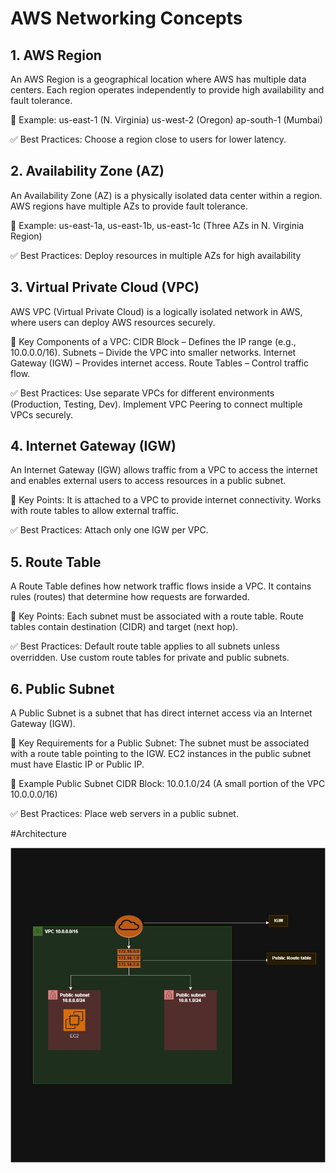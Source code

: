 # AWS Networking Concepts

## 1. AWS Region
An AWS Region is a geographical location where AWS has multiple data centers. Each region operates independently to provide high availability and fault tolerance.

🔹 Example:
us-east-1 (N. Virginia)
us-west-2 (Oregon)
ap-south-1 (Mumbai)

✅ Best Practices:
Choose a region close to users for lower latency.


## 2. Availability Zone (AZ)
An Availability Zone (AZ) is a physically isolated data center within a region. AWS regions have multiple AZs to provide fault tolerance.

🔹 Example:
us-east-1a, us-east-1b, us-east-1c (Three AZs in N. Virginia Region)

✅ Best Practices:
Deploy resources in multiple AZs for high availability


## 3. Virtual Private Cloud (VPC)
AWS VPC (Virtual Private Cloud) is a logically isolated network in AWS, where users can deploy AWS resources securely.

🔹 Key Components of a VPC:
CIDR Block – Defines the IP range (e.g., 10.0.0.0/16).
Subnets – Divide the VPC into smaller networks.
Internet Gateway (IGW) – Provides internet access.
Route Tables – Control traffic flow.

✅ Best Practices:
Use separate VPCs for different environments (Production, Testing, Dev).
Implement VPC Peering to connect multiple VPCs securely.


## 4. Internet Gateway (IGW)
An Internet Gateway (IGW) allows traffic from a VPC to access the internet and enables external users to access resources in a public subnet.

🔹 Key Points:
It is attached to a VPC to provide internet connectivity.
Works with route tables to allow external traffic.

✅ Best Practices:
Attach only one IGW per VPC.


## 5. Route Table
A Route Table defines how network traffic flows inside a VPC. It contains rules (routes) that determine how requests are forwarded.

🔹 Key Points:
Each subnet must be associated with a route table.
Route tables contain destination (CIDR) and target (next hop).

✅ Best Practices:
Default route table applies to all subnets unless overridden.
Use custom route tables for private and public subnets.

## 6. Public Subnet
A Public Subnet is a subnet that has direct internet access via an Internet Gateway (IGW).

🔹 Key Requirements for a Public Subnet:
The subnet must be associated with a route table pointing to the IGW.
EC2 instances in the public subnet must have Elastic IP or Public IP.

🔹 Example Public Subnet CIDR Block:
10.0.1.0/24 (A small portion of the VPC 10.0.0.0/16)

✅ Best Practices:
Place web servers in a public subnet.


#Architecture

 ![Image Description](/Images/VPC-Intro.jpg)
